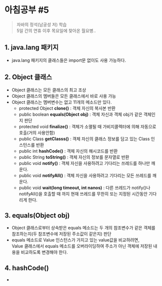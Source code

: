 # 아침공부 #5
>자바의 정석(남궁성 저) 학습  
>5일 간의 연휴 이후 목요일에 찾아온 월요병..

## 1. java.lang 패키지
- java.lang 패키지의 클래스들은 import문 없이도 사용 가능하다.

## 2. Object 클래스
- Object 클래스는 모든 클래스의 최고 조상
- Object 클래스의 멤버들은 모든 클래스에서 바로 사용 가능
- Object 클래스는 멤버변수는 없고 11개의 메소드만 있다.
  - protected Object **clone()** : 객체 자신의 복사본 반환
  - public boolean **equals(Object obj)** : 객체 자신과 객체 obj가 같은 객체인지 판단
  - protected void **finalize()** : 객체가 소멸될 때 가비지콜렉터에 의해 자동으로 호출(거의 사용안함)
  - public Class **getClasss()** : 객체 자신의 클래스 정보를 담고 있는 Class 인스턴스를 반환
  - public int **hashCode()** : 객체 자신의 해시코드를 반환
  - public String **toString()** : 객체 자신의 정보를 문자열로 반환
  - public void **notify()** : 객체 자신을 사용하려고 기다리는 쓰레드를 하나만 깨운다.
  - public void **notifyAll()** : 객체 자신을 사용하려고 기다리는 모든 쓰레드를 깨운다.
  - public void **wait(long timeout, int nanos)** : 다른 쓰레드가 notify()나 notifyAll()을 호출할 때 까지 현재 쓰레드를 무한히 또는 지정된 시간동안 기다리게 한다.

## 3. equals(Object obj)
- Object 클래스로부터 상속받은 equals 메소드는 두 개의 참조변수가 같은 객체를 참조하는지(두 참조변수에 저장된 주소값이 같은지) 판단
- equals 메소드로 Value 인스턴스가 가지고 있는 value값을 비교하려면,  
Value 클래스에서 equals 메소드를 오버라이딩하여 주소가 아닌 객체에 저장된 내용을 비교하도록 변경해야 한다.

## 4. hashCode()
-

